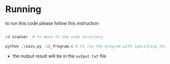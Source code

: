 # Running 
to run this code please follow this instruction 
```bash 

cd scanner  # to move to the code directory
 
python .\main.py .\C_Program.c # to run the program with specifying the C_Program.c as a parameter 


```

- the output result will be in the `output.txt` file
